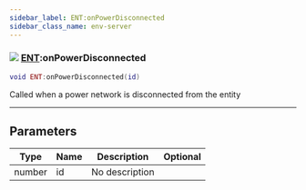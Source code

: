 ```yaml
---
sidebar_label: ENT:onPowerDisconnected
sidebar_class_name: env-server
---
```


### ![](/img/wiki/server.png) [ENT](../ent/README.md):onPowerDisconnected

```lua
void ENT:onPowerDisconnected(id)
```

Called when a power network is disconnected from the entity<br/>

-----------------
## Parameters

| Type   | Name | Description | Optional |
| ------ | ---- | ----------- | -------: |
| number | id | No description |   |
